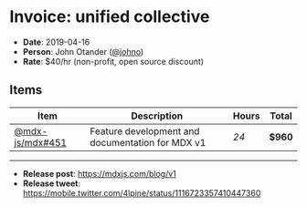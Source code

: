 # Invoice: unified collective

*   **Date**: 2019-04-16
*   **Person**: John Otander ([@johno](https://github.com/johno))
*   **Rate**: $40/hr (non-profit, open source discount)

## Items

| Item                                                      | Description                                      | Hours | Total    |
| --------------------------------------------------------- | ------------------------------------------------ | ----- | -------- |
| [@mdx-js/mdx#451](https://github.com/mdx-js/mdx/pull/451) | Feature development and documentation for MDX v1 | *24*  | **$960** |

* * *

*   **Release post**: <https://mdxjs.com/blog/v1>
*   **Release tweet**: <https://mobile.twitter.com/4lpine/status/1116723357410447360>
